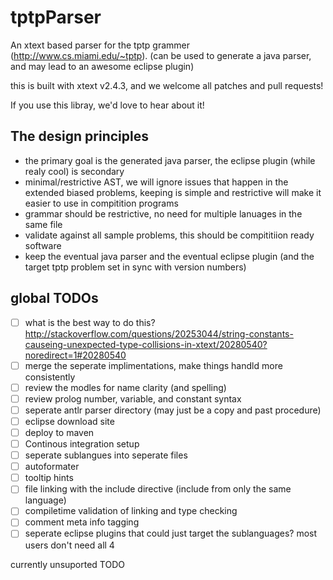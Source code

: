 tptpParser
==========

An xtext based parser for the tptp grammer (http://www.cs.miami.edu/~tptp).  (can be used to generate a java parser, and may lead to an awesome eclipse plugin)

this is built with xtext v2.4.3, and we welcome all patches and pull requests!

If you use this libray, we'd love to hear about it!




The design principles
----------
 * the primary goal is the generated java parser, the eclipse plugin (while realy cool) is secondary
 * minimal/restrictive AST, we will ignore issues that happen in the extended biased problems, keeping is simple and restrictive will make it easier to use in compitition programs
 * grammar should be restrictive, no need for multiple lanuages in the same file
 * validate against all sample problems, this should be compititiion ready software
 * keep the eventual java parser and the eventual eclipse plugin (and the target tptp problem set in sync with version numbers)

global TODOs
----------
- [ ] what is the best way to do this? http://stackoverflow.com/questions/20253044/string-constants-causeing-unexpected-type-collisions-in-xtext/20280540?noredirect=1#20280540
- [ ] merge the seperate implimentations, make things handld more consistently
- [ ] review the modles for name clarity (and spelling)
- [ ] review prolog number, variable, and constant syntax
- [ ] seperate antlr parser directory (may just be a copy and past procedure)
- [ ] eclipse download site
- [ ] deploy to maven
 - [ ] Continous integration setup
- [ ] seperate sublangues into seperate files
- [ ] autoformater
 - [ ] tooltip hints
- [ ] file linking with the include directive (include from only the same language)
 - [ ] compiletime validation of linking and type checking
- [ ] comment meta info tagging
- [ ] seperate eclipse plugins that could just target the sublanguages? most users don't need all 4

currently unsuported
TODO
